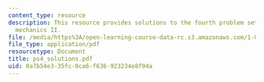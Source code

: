 ```yaml
---
content_type: resource
description: This resource provides solutions to the fourth problem set on engineering
  mechanics II.
file: /media/https%3A/open-learning-course-data-rc.s3.amazonaws.com/1-060-engineering-mechanics-ii-spring-2006/0a7b54e335fc0ca6f636923234e8f94a_ps4_solutions.pdf
file_type: application/pdf
resourcetype: Document
title: ps4_solutions.pdf
uid: 0a7b54e3-35fc-0ca6-f636-923234e8f94a
---
```


